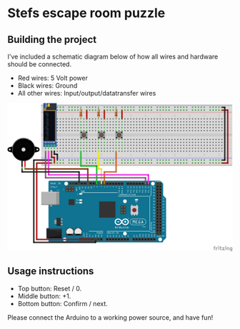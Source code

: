 # Stefs escape room puzzle

## Building the project

I've included a schematic diagram below of how all wires and hardware should be connected.

- Red wires: 5 Volt power
- Black wires: Ground
- All other wires: Input/output/datatransfer wires

![schematic](./schematic.png)

## Usage instructions

- Top button: Reset / 0.
- Middle button: +1.
- Bottom button: Confirm / next.

Please connect the Arduino to a working power source, and have fun!